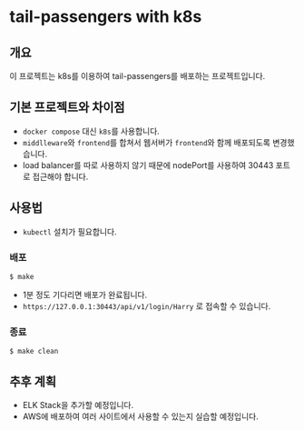 # tail-passengers with k8s

## 개요

이 프로젝트는 k8s를 이용하여 tail-passengers를 배포하는 프로젝트입니다.


## 기본 프로젝트와 차이점

- `docker compose` 대신 `k8s`를 사용합니다.
- `middlleware`와 `frontend`를 합쳐서 웹서버가 `frontend`와 함께 배포되도록 변경했습니다.
- load balancer를 따로 사용하지 않기 때문에 nodePort를 사용하여 30443 포트로 접근해야 합니다.


## 사용법

- `kubectl` 설치가 필요합니다.

### 배포

```shell
$ make
```

- 1분 정도 기다리면 배포가 완료됩니다.
- `https://127.0.0.1:30443/api/v1/login/Harry` 로 접속할 수 있습니다.

### 종료

```shell
$ make clean
```


## 추후 계획

- ELK Stack을 추가할 예정입니다.
- AWS에 배포하여 여러 사이트에서 사용할 수 있는지 실습할 예정입니다.